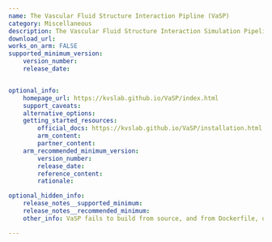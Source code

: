```yaml
---
name: The Vascular Fluid Structure Interaction Pipline (VaSP)
category: Miscellaneous
description: The Vascular Fluid Structure Interaction Simulation Pipeline (VaSP) is a toolkit for simulating fluid-structure interactions (FSI) in vascular systems.
download_url:
works_on_arm: FALSE
supported_minimum_version:
    version_number:
    release_date:


optional_info:
    homepage_url: https://kvslab.github.io/VaSP/index.html
    support_caveats:
    alternative_options:
    getting_started_resources:
        official_docs: https://kvslab.github.io/VaSP/installation.html
        arm_content:
        partner_content:
    arm_recommended_minimum_version:
        version_number:
        release_date:
        reference_content:
        rationale:

optional_hidden_info:
    release_notes__supported_minimum:
    release_notes__recommended_minimum:
    other_info: VaSP fails to build from source, and from Dockerfile, on Neoverse N1, for dependency vmtk. It seems like vmtk does not support Linux/ARM64, and there is an open [issue](https://github.com/vmtk/vmtk/issues/452) for the same.

---
```

